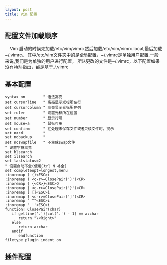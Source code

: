 ```yaml
---
layout: post
title: Vim 配置
---
```


## 配置文件加载顺序
&nbsp;&nbsp;&nbsp;&nbsp;Vim 启动的时候先加载/etc/vim/vimrc,然后加载/etc/vim/vimrc.local,最后加载~/.vimrc。
其中/etc/vim文件夹中的是全局配置，~/.vimrc是单独用户配置.一般来说,我们是为单独的用户进行配置，
所以更改的文件是~/.vimrc，以下配置如果没有特别指出，都是基于./.vimrc
 
## 基本配置

```
syntax on 		 " 语法高亮
set cursorline   " 高亮显示光标所在行
set cursorcolumn " 高亮显示光标所在列
set ruler        " 设置光标所在位置
set number       " 显示行号
set mouse=a      " 鼠标可用
set confirm      " 在处理未保存文件或者只读文件时，提示
set noed         " 
set nobackup     " 
set noswapfile   " 不生成swap文件
" 设置字符高亮
set hlsearch  
set ilsearch 
set laststatus=2   
" 设置自动不全(使用Ctrl N 补全)
set completeopt=longest,menu
:inoremap ( ()<ESC>i
:inoremap ) <c-r>=ClosePair(')')<CR>
:inoremap { {<CR>}<ESC>O
:inoremap } <c-r>=ClosePair('}')<CR>
:inoremap [ []<ESC>i
:inoremap ] <c-r>=ClosePair(']')<CR>
:inoremap " ""<ESC>i
:inoremap ' ''<ESC>i
function! ClosePair(char)
   if getline('.')[col('.') - 1] == a:char
      return "\<Right>"
   else
      return a:char
   endif
      endfunction
filetype plugin indent on 
```

## 插件配置
